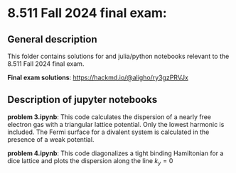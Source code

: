 # 8.511 Fall 2024 final exam:

## General description 

This folder contains solutions for and julia/python notebooks relevant to the 8.511 Fall 2024 final exam.

**Final exam solutions**: 
  https://hackmd.io/@aligho/ry3gzPRVJx

## Description of jupyter notebooks
  **problem 3.ipynb**: This code calculates the dispersion of a nearly free electron gas with a triangular lattice potential. Only the lowest harmonic is included. 
  The Fermi surface for a divalent system is calculated in the presence of a weak potential. 

  **problem 4.ipynb**: This code diagonalizes a tight binding Hamiltonian for a dice lattice and plots the dispersion along the line $k_y=0$ 


